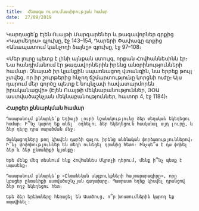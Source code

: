 ```yaml
---
title:  Հետագա ուսումնասիրության համար
date:  27/09/2019
---
```


Կարդացե՛ք Էլեն Ուայթի Մարգարեներ և թագավորներ գրքից «Կարմեղոս» գլուխը, էջ 143–154, Դարերի Փափագը գրքից «Անապատում կանչողի ձայնը» գլուխը, էջ 97–108։

«Մեր լուրը պետք է լինի այնքան ստույգ, որքան Հովհաննեսինն էր։ Նա հանդիմանում էր թագավորներին իրենց անօրինությունների համար։ Չնայած իր կյանքին սպառնացող վտանգին, նա երբեք թույլ չտվեց, որ իր շուրթերից հնչող ճշմարտությունը կորցնի ուժը։ Այս դարում մեր գործը պետք է նույնչափ հավատարմորեն իրականացվի» (Էլեն Ուայթի մեկնաբանություններ, ՅՕԱ աստվածաշնչյան մեկնաբանություններ, հատոր 4, էջ 1184)։

**Հարցեր քննարկման համար**

`Դասարանում քննարկե՛ք Եղիայի լուրի նշանակությունը ձեր տեղական եկեղեցու համար։ Ի՞նչ կարող եք անել՝ օգնելու ձեր եկեղեցուն հասկանալ այդ լուրը, և ձեր դերը դրա տարածման մեջ։`

`Ցանկացողները թող կիսվեն դարձի գալու իրենց անձնական փորձառություններով։ Ի՞նչ փոփոխություններ են տեղի ունեցել դրանից հետո։ Ինչպե՞ս է դա փոխել ձեր և ձեր ընտանիքի կյանքը։`

`Եթե մենք մեզ տեսնում ենք Հովհաննես Մկրտչի դերում, մենք ի՞նչ պետք է սպասենք։`

`Դասարանում քննարկե՛ք «Ընտանեկան սկզբունքների հայտարարագիրը», որը կբացեր ընտանիքի աստվածաշնչյան գաղափարը։ Պատրաստ եղեք կիսվել դրանցով ձեր ողջ եկեղեցու հետ։`

`Եթե ձեր երեխաները հեռացել են Աստծուց, ո՞ր խոստումներին կարող եք ապավինել:`